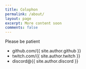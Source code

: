 ```yaml
---
title: Colophon
permalink: /about/
layout: page
excerpt: More content soon
comments: false
---
```


Please be patient

- github.com/{{ site.author.github }}
- twitch.com/{{ site.author.twitch }}
- discord@{{ site.author.discord }}